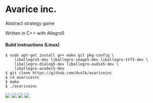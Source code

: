 # Avarice inc.

Abstract strategy game

Written in C++ with Allegro5

#### Build instructions (Linux)

    $ sudo apt-get install g++ make git pkg-config \
        liballegro5-dev liballegro-image5-dev liballegro-ttf5-dev \
        liballegro-dialog5-dev liballegro-audio5-dev \
        liballegro-acodec5-dev
    $ git clone https://github.com/dvolk/avariceinc
    $ cd avariceinc
    $ make
    $ ./avariceinc
    
<img src="https://i.imgur.com/OxfWNAl.png">
<img src="https://i.imgur.com/1sPrZJm.png">
<img src="https://i.imgur.com/Ly7L2RZ.png">
<img src="https://i.imgur.com/1auWbHf.png">
